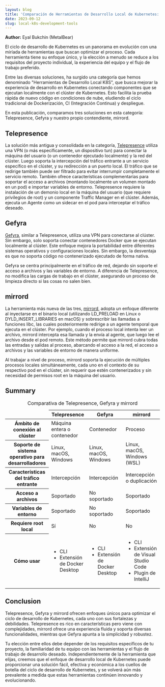 ```yaml
---
layout: blog
title: 'Comparación de Herramientas de Desarrollo Local de Kubernetes: Telepresence, Gefyra y mirrord'
date: 2023-09-12
slug: local-k8s-development-tools
---
```


**Author:** Eyal Bukchin (MetalBear)

El ciclo de desarrollo de Kubernetes es un panorama en evolución con una miríada de herramientas que buscan optimizar el proceso. Cada herramienta tiene su enfoque único, y la elección a menudo se reduce a los requisitos del proyecto individual, la experiencia del equipo y el flujo de trabajo preferido.

Entre las diversas soluciones, ha surgido una categoría que hemos denominado "Herramientas de Desarrollo Local K8S", que busca mejorar la experiencia de desarrollo en Kubernetes conectando componentes que se ejecutan localmente con el clúster de Kubernetes. Esto facilita la prueba rápida de nuevo código en condiciones de nube, eludiendo el ciclo tradicional de Dockerización, CI (Integración Continua) y despliegue.

En esta publicación, comparamos tres soluciones en esta categoría: Telepresence, Gefyra y nuestro propio contendiente, mirrord.

## Telepresence
La solución más antigua y consolidada en la categoría, [Telepresence](https://www.telepresence.io/) utiliza una VPN (o más específicamente, un dispositivo tun) para conectar la máquina del usuario (o un contenedor ejecutado localmente) y la red del clúster. Luego soporta la intercepción del tráfico entrante a un servicio específico en el clúster, y su redirección a un puerto local. El tráfico que se redirige también puede ser filtrado para evitar interrumpir completamente el servicio remoto. También ofrece características complementarias para soportar el acceso a archivos (montando localmente un volumen montado en un pod) e importar variables de entorno.
Telepresence requiere la instalación de un demonio local en la máquina del usuario (que requiere privilegios de root) y un componente Traffic Manager en el clúster. Además, ejecuta un Agente como un sidecar en el pod para interceptar el tráfico deseado.

## Gefyra
[Gefyra](https://gefyra.dev/), similar a Telepresence, utiliza una VPN para conectarse al clúster. Sin embargo, solo soporta conectar contenedores Docker que se ejecutan localmente al clúster. Este enfoque mejora la portabilidad entre diferentes sistemas operativos y configuraciones locales. Sin embargo, la desventaja es que no soporta código no contenerizado ejecutado de forma nativa.

Gefyra se centra principalmente en el tráfico de red, dejando sin soporte el acceso a archivos y las variables de entorno. A diferencia de Telepresence, no modifica las cargas de trabajo en el clúster, asegurando un proceso de limpieza directo si las cosas no salen bien.

## mirrord
La herramienta más nueva de las tres, [mirrord](https://mirrord.dev/), adopta un enfoque diferente al inyectarse en el binario local (utilizando LD_PRELOAD en Linux o DYLD_INSERT_LIBRARIES en macOS) y sobrescribir las llamadas a funciones libc, las cuales posteriormente redirige a un agente temporal que ejecuta en el clúster. Por ejemplo, cuando el proceso local intenta leer un archivo, mirrord intercepta esa llamada y la envía al agente, que luego lee el archivo desde el pod remoto. Este método permite que mirrord cubra todas las entradas y salidas al proceso, abarcando el acceso a la red, el acceso a archivos y las variables de entorno de manera uniforme.

Al trabajar a nivel de proceso, mirrord soporta la ejecución de múltiples procesos locales simultáneamente, cada uno en el contexto de su respectivo pod en el clúster, sin requerir que estén contenerizados y sin necesidad de permisos root en la máquina del usuario.

## Summary

<table>
<caption>Comparativa de Telepresence, Gefyra y mirrord</caption>
<thead>
<tr>
<td class="empty"></td>
<th>Telepresence</th>
<th>Gefyra</th>
<th>mirrord</th>
</tr>
</thead>
<tbody>
<tr>
<th scope="row">Ámbito de conexión al clúster</th>
<td>Máquina entera o contenedor</td>
<td>Contenedor</td>
<td>Proceso</td>
</tr>
<tr>
<th scope="row">Soporte de sistema operativo para desarrolladores</th>
<td>Linux, macOS, Windows</td>
<td>Linux, macOS, Windows</td>
<td>Linux, macOS, Windows (WSL)</td>
</tr>
<tr>
<th scope="row">Características del tráfico entrante</th>
<td>Intercepción</td>
<td>Intercepción</td>
<td>Intercepción o duplicación</td>
</tr>
<tr>
<th scope="row">Acceso a archivos</th>
<td>Soportado</td>
<td>No soportado</td>
<td>Soportado</td>
</tr>
<tr>
<th scope="row">Variables de entorno</th>
<td>Soportado</td>
<td>No soportado</td>
<td>Soportado</td>
</tr>
<tr>
<th scope="row">Requiere root local</th>
<td>Sí</td>
<td>No</td>
<td>No</td>
</tr>
<tr>
<th scope="row">Cómo usar</th>
<td><ul><li>CLI</li><li>Extensión de Docker Desktop</li></ul></td>
<td><ul><li>CLI</li><li>Extensión de Docker Desktop</li></ul></td>
<td><ul><li>CLI</li><li>Extensión de Visual Studio Code</li><li>Plugin de IntelliJ</li></ul></td>
</tr>
</tbody>
</table>



## Conclusion
Telepresence, Gefyra y mirrord ofrecen enfoques únicos para optimizar el ciclo de desarrollo de Kubernetes, cada uno con sus fortalezas y debilidades. Telepresence es rico en características pero viene con complejidades, mirrord ofrece una experiencia fluida y soporta diversas funcionalidades, mientras que Gefyra apunta a la simplicidad y robustez.

Tu elección entre ellos debe depender de los requisitos específicos de tu proyecto, la familiaridad de tu equipo con las herramientas y el flujo de trabajo de desarrollo deseado. Independientemente de la herramienta que elijas, creemos que el enfoque de desarrollo local de Kubernetes puede proporcionar una solución fácil, efectiva y económica a los cuellos de botella del ciclo de desarrollo de Kubernetes, y se volverá aún más prevalente a medida que estas herramientas continúen innovando y evolucionando.